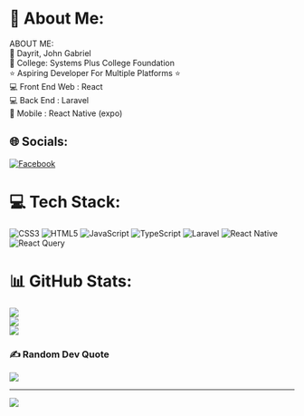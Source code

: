 # 💫 About Me:
ABOUT ME:<br>🗿 Dayrit, John Gabriel<br>🏫 College: Systems Plus College Foundation<br>⭐ Aspiring Developer For Multiple Platforms ⭐ <br>💻 Front End Web : React <br>💻 Back End : Laravel<br>📱 Mobile : React Native (expo)<br>


## 🌐 Socials:
[![Facebook](https://img.shields.io/badge/Facebook-%231877F2.svg?logo=Facebook&logoColor=white)](https://facebook.com/Blizzen00) 

# 💻 Tech Stack:
![CSS3](https://img.shields.io/badge/css3-%231572B6.svg?style=for-the-badge&logo=css3&logoColor=white) ![HTML5](https://img.shields.io/badge/html5-%23E34F26.svg?style=for-the-badge&logo=html5&logoColor=white) ![JavaScript](https://img.shields.io/badge/javascript-%23323330.svg?style=for-the-badge&logo=javascript&logoColor=%23F7DF1E) ![TypeScript](https://img.shields.io/badge/typescript-%23007ACC.svg?style=for-the-badge&logo=typescript&logoColor=white) ![Laravel](https://img.shields.io/badge/laravel-%23FF2D20.svg?style=for-the-badge&logo=laravel&logoColor=white) ![React Native](https://img.shields.io/badge/react_native-%2320232a.svg?style=for-the-badge&logo=react&logoColor=%2361DAFB) ![React Query](https://img.shields.io/badge/-React%20Query-FF4154?style=for-the-badge&logo=react%20query&logoColor=white)
# 📊 GitHub Stats:
![](https://github-readme-stats.vercel.app/api?username=gabbusai&theme=dark&hide_border=false&include_all_commits=false&count_private=false)<br/>
![](https://github-readme-streak-stats.herokuapp.com/?user=gabbusai&theme=dark&hide_border=false)<br/>
![](https://github-readme-stats.vercel.app/api/top-langs/?username=gabbusai&theme=dark&hide_border=false&include_all_commits=false&count_private=false&layout=compact)

### ✍️ Random Dev Quote
![](https://quotes-github-readme.vercel.app/api?type=horizontal&theme=radical)

---
[![](https://visitcount.itsvg.in/api?id=gabbusai&icon=0&color=8)](https://visitcount.itsvg.in)

<!-- Proudly created with GPRM ( https://gprm.itsvg.in ) -->

